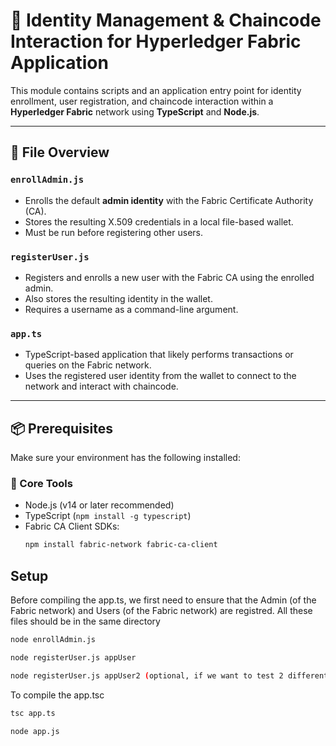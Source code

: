 # 🔐 Identity Management & Chaincode Interaction for Hyperledger Fabric Application

This module contains scripts and an application entry point for identity enrollment, user registration, and chaincode interaction within a **Hyperledger Fabric** network using **TypeScript** and **Node.js**.

---

## 📄 File Overview

### `enrollAdmin.js`
- Enrolls the default **admin identity** with the Fabric Certificate Authority (CA).
- Stores the resulting X.509 credentials in a local file-based wallet.
- Must be run before registering other users.

### `registerUser.js`
- Registers and enrolls a new user with the Fabric CA using the enrolled admin.
- Also stores the resulting identity in the wallet.
- Requires a username as a command-line argument.

### `app.ts`
- TypeScript-based application that likely performs transactions or queries on the Fabric network.
- Uses the registered user identity from the wallet to connect to the network and interact with chaincode.

---

## 📦 Prerequisites

Make sure your environment has the following installed:

### 🔧 Core Tools
- Node.js (v14 or later recommended)
- TypeScript (`npm install -g typescript`)
- Fabric CA Client SDKs:
  ```bash
  npm install fabric-network fabric-ca-client

## Setup

Before compiling the app.ts, we first need to ensure that the Admin (of the Fabric network) and Users (of the Fabric network) are registred. All these files should be in the same directory

```bash
node enrollAdmin.js

node registerUser.js appUser

node registerUser.js appUser2 (optional, if we want to test 2 different applications instances)
```

To compile the app.tsc

```bash
tsc app.ts

node app.js
```
